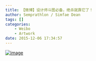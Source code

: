```yaml
---
title: 【微博】设计师斗图必备，绝杀就靠它了！
author: Semprathlon / Simfae Dean
tags: []
categories:
	- Weibo
	- Artwork
date: 2015-12-06 17:34:57
---
```

<a href="__ASSETS_HOST_NAME__/2015/12/wpid-img-4adbdd4abbcb460884988a4f8b4e0017.jpg"><img title="img-4adbdd4abbcb460884988a4f8b4e0017.jpg" class="alignnone size-full"  alt="image" src="__ASSETS_HOST_NAME__/2015/12/wpid-img-4adbdd4abbcb460884988a4f8b4e0017.jpg" /></a>
